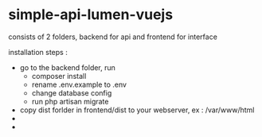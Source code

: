 # simple-api-lumen-vuejs

consists of 2 folders, backend for api and frontend for interface

installation steps :
- go to the backend folder, run 
  - composer install
  - rename .env.example to .env
  - change database config
  - run php artisan migrate
- copy dist forlder in frontend/dist to your webserver, ex : /var/www/html
- 
-  
